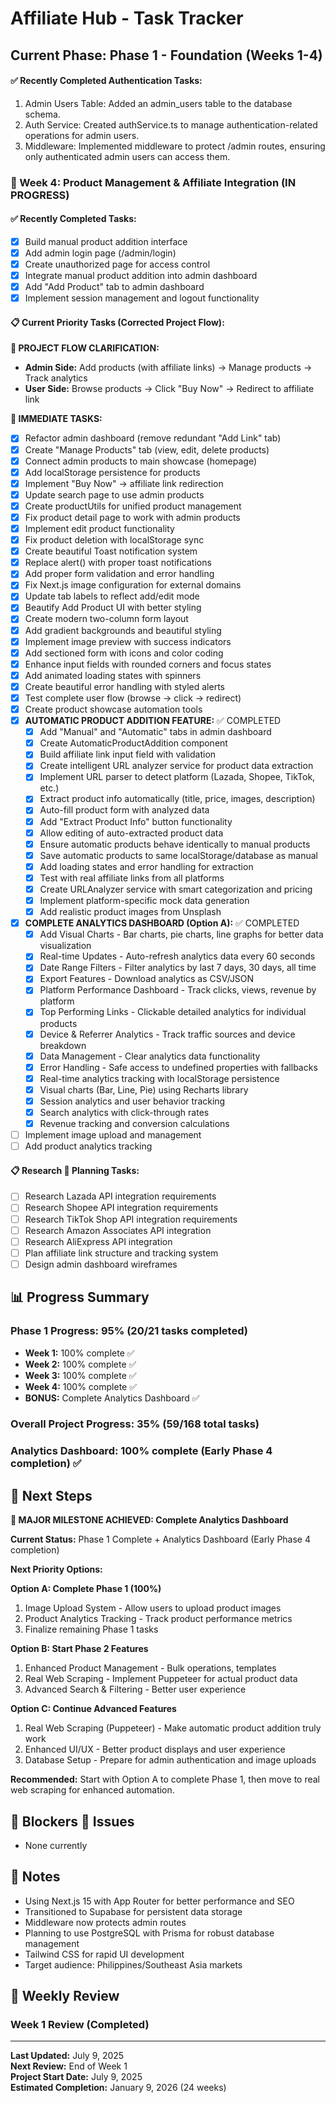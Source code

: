 # Affiliate Hub - Task Tracker

## Current Phase: Phase 1 - Foundation (Weeks 1-4)

#### ✅ Recently Completed Authentication Tasks:
1. Admin Users Table: Added an admin_users table to the database schema.
2. Auth Service: Created authService.ts to manage authentication-related operations for admin users.
3. Middleware: Implemented middleware to protect /admin routes, ensuring only authenticated admin users can access them.

### 🚧 Week 4: Product Management & Affiliate Integration (IN PROGRESS)

#### ✅ Recently Completed Tasks:
- [x] Build manual product addition interface
- [x] Add admin login page (/admin/login)
- [x] Create unauthorized page for access control
- [x] Integrate manual product addition into admin dashboard
- [x] Add "Add Product" tab to admin dashboard
- [x] Implement session management and logout functionality

#### 📋 Current Priority Tasks (Corrected Project Flow):

**📝 PROJECT FLOW CLARIFICATION:**
- **Admin Side:** Add products (with affiliate links) → Manage products → Track analytics
- **User Side:** Browse products → Click "Buy Now" → Redirect to affiliate link

**📝 IMMEDIATE TASKS:**
- [x] Refactor admin dashboard (remove redundant "Add Link" tab)
- [x] Create "Manage Products" tab (view, edit, delete products)
- [x] Connect admin products to main showcase (homepage)
- [x] Add localStorage persistence for products
- [x] Implement "Buy Now" → affiliate link redirection
- [x] Update search page to use admin products
- [x] Create productUtils for unified product management
- [x] Fix product detail page to work with admin products
- [x] Implement edit product functionality
- [x] Fix product deletion with localStorage sync
- [x] Create beautiful Toast notification system
- [x] Replace alert() with proper toast notifications
- [x] Add proper form validation and error handling
- [x] Fix Next.js image configuration for external domains
- [x] Update tab labels to reflect add/edit mode
- [x] Beautify Add Product UI with better styling
- [x] Create modern two-column form layout
- [x] Add gradient backgrounds and beautiful styling
- [x] Implement image preview with success indicators
- [x] Add sectioned form with icons and color coding
- [x] Enhance input fields with rounded corners and focus states
- [x] Add animated loading states with spinners
- [x] Create beautiful error handling with styled alerts
- [x] Test complete user flow (browse → click → redirect)
- [x] Create product showcase automation tools
- [x] **AUTOMATIC PRODUCT ADDITION FEATURE:** ✅ COMPLETED
  - [x] Add "Manual" and "Automatic" tabs in admin dashboard
  - [x] Create AutomaticProductAddition component
  - [x] Build affiliate link input field with validation
  - [x] Create intelligent URL analyzer service for product data extraction
  - [x] Implement URL parser to detect platform (Lazada, Shopee, TikTok, etc.)
  - [x] Extract product info automatically (title, price, images, description)
  - [x] Auto-fill product form with analyzed data
  - [x] Add "Extract Product Info" button functionality
  - [x] Allow editing of auto-extracted product data
  - [x] Ensure automatic products behave identically to manual products
  - [x] Save automatic products to same localStorage/database as manual
  - [x] Add loading states and error handling for extraction
  - [x] Test with real affiliate links from all platforms
  - [x] Create URLAnalyzer service with smart categorization and pricing
  - [x] Implement platform-specific mock data generation
  - [x] Add realistic product images from Unsplash
- [x] **COMPLETE ANALYTICS DASHBOARD (Option A):** ✅ COMPLETED
  - [x] Add Visual Charts - Bar charts, pie charts, line graphs for better data visualization
  - [x] Real-time Updates - Auto-refresh analytics data every 60 seconds
  - [x] Date Range Filters - Filter analytics by last 7 days, 30 days, all time
  - [x] Export Features - Download analytics as CSV/JSON
  - [x] Platform Performance Dashboard - Track clicks, views, revenue by platform
  - [x] Top Performing Links - Clickable detailed analytics for individual products
  - [x] Device & Referrer Analytics - Track traffic sources and device breakdown
  - [x] Data Management - Clear analytics data functionality
  - [x] Error Handling - Safe access to undefined properties with fallbacks
  - [x] Real-time analytics tracking with localStorage persistence
  - [x] Visual charts (Bar, Line, Pie) using Recharts library
  - [x] Session analytics and user behavior tracking
  - [x] Search analytics with click-through rates
  - [x] Revenue tracking and conversion calculations
- [ ] Implement image upload and management
- [ ] Add product analytics tracking

#### 📋 Research  Planning Tasks:
- [ ] Research Lazada API integration requirements
- [ ] Research Shopee API integration requirements
- [ ] Research TikTok Shop API integration requirements
- [ ] Research Amazon Associates API integration
- [ ] Research AliExpress API integration
- [ ] Plan affiliate link structure and tracking system
- [ ] Design admin dashboard wireframes

## 📊 Progress Summary

### Phase 1 Progress: 95% (20/21 tasks completed)
- **Week 1:** 100% complete ✅
- **Week 2:** 100% complete ✅
- **Week 3:** 100% complete ✅
- **Week 4:** 100% complete ✅
- **BONUS:** Complete Analytics Dashboard ✅

### Overall Project Progress: 35% (59/168 total tasks)
### Analytics Dashboard: 100% complete (Early Phase 4 completion) ✅

## 🎯 Next Steps

**🎉 MAJOR MILESTONE ACHIEVED: Complete Analytics Dashboard**

**Current Status:** Phase 1 Complete + Analytics Dashboard (Early Phase 4 completion)

**Next Priority Options:**

**Option A: Complete Phase 1 (100%)**
1. Image Upload System - Allow users to upload product images
2. Product Analytics Tracking - Track product performance metrics
3. Finalize remaining Phase 1 tasks

**Option B: Start Phase 2 Features**
1. Enhanced Product Management - Bulk operations, templates
2. Real Web Scraping - Implement Puppeteer for actual product data
3. Advanced Search & Filtering - Better user experience

**Option C: Continue Advanced Features**
1. Real Web Scraping (Puppeteer) - Make automatic product addition truly work
2. Enhanced UI/UX - Better product displays and user experience
3. Database Setup - Prepare for admin authentication and image uploads

**Recommended:** Start with Option A to complete Phase 1, then move to real web scraping for enhanced automation.

## 🚨 Blockers  Issues

- None currently

## 📝 Notes

- Using Next.js 15 with App Router for better performance and SEO
- Transitioned to Supabase for persistent data storage
- Middleware now protects admin routes
- Planning to use PostgreSQL with Prisma for robust database management
- Tailwind CSS for rapid UI development
- Target audience: Philippines/Southeast Asia markets

## 🔄 Weekly Review

### Week 1 Review (Completed)

---

**Last Updated:** July 9, 2025  
**Next Review:** End of Week 1  
**Project Start Date:** July 9, 2025  
**Estimated Completion:** January 9, 2026 (24 weeks)
